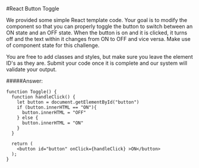 #React Button Toggle

We provided some simple React template code. Your goal is to modify the component so that you can properly toggle the button to switch between an ON state and an OFF state. When the button is on and it is clicked, it turns off and the text within it changes from ON to OFF and vice versa. Make use of component state for this challenge.

You are free to add classes and styles, but make sure you leave the element ID's as they are. Submit your code once it is complete and our system will validate your output.

#####Answer:

``````
function Toggle() {
  function handleClick() {
    let button = document.getElementById("button")
    if (button.innerHTML == "ON"){
      button.innerHTML = "OFF"
    } else {
      button.innerHTML = "ON"
    }
  }
  
  return (
    <button id="button" onClick={handleClick} >ON</button>
  );
}